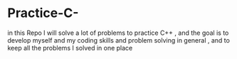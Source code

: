 # Practice-C-
in this Repo I will solve a lot of problems to practice C++ , and the goal is to develop myself and my coding skills and problem solving in general , and to keep all the problems I solved in one place
